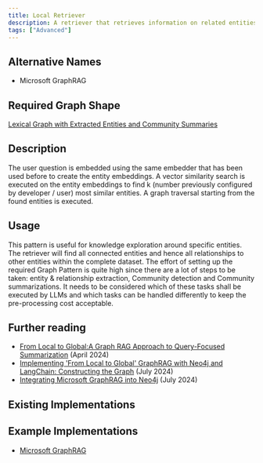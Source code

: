 ```yaml
---
title: Local Retriever
description: A retriever that retrieves information on related entities (and summaries).
tags: ["Advanced"]
---
```


## Alternative Names

- Microsoft GraphRAG

## Required Graph Shape

[Lexical Graph with Extracted Entities and Community Summaries](/reference/knowledge-graph/lexical-graph-extracted-entities-community-summaries)

## Description

The user question is embedded using the same embedder that has been used before to create the entity embeddings. A vector similarity search is executed on the entity embeddings to find k (number previously configured by developer / user) most similar entities. A graph traversal starting from the found entities is executed.

## Usage

This pattern is useful for knowledge exploration around specific entities. The retriever will find all connected entities and hence all relationships to other entities within the complete dataset. The effort of setting up the required Graph Pattern is quite high since there are a lot of steps to be taken: entity & relationship extraction, Community detection and Community summarizations. It needs to be considered which of these tasks shall be executed by LLMs and which tasks can be handled differently to keep the pre-processing cost acceptable.

## Further reading

- [From Local to Global:A Graph RAG Approach to Query-Focused Summarization](https://arxiv.org/pdf/2404.16130) (April 2024)
- [Implementing 'From Local to Global' GraphRAG with Neo4j and LangChain: Constructing the Graph](https://neo4j.com/developer-blog/global-graphrag-neo4j-langchain/) (July 2024)
- [Integrating Microsoft GraphRAG into Neo4j](https://towardsdatascience.com/integrating-microsoft-graphrag-into-neo4j-e0d4fa00714c) (July 2024)

## Existing Implementations

## Example Implementations

- [Microsoft GraphRAG](https://github.com/microsoft/graphrag)
